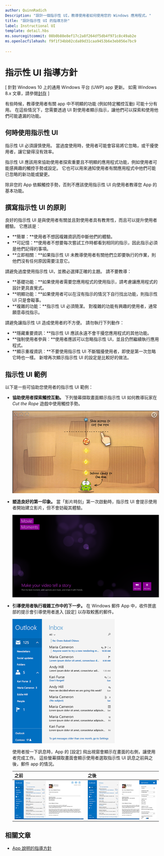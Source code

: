 ```yaml
---
author: QuinnRadich
Description: "設計一個指示性 UI，教導使用者如何使用您的 Windows 應用程式。"
title: "設計指示性 UI 的指導方針"
label: Instructional UI
template: detail.hbs
ms.sourcegitcommit: 08b0b88e8ef17c2a8f264df5db4f971c8c49ab2e
ms.openlocfilehash: f9f1f34bb02cda89d31caa9453b6e3eb056e7bc9

---
```


# 指示性 UI 指導方針

\[ 針對 Windows 10 上的通用 Windows 平台 (UWP) app 更新。 如需 Windows 8.x 文章，請參閱[封存](http://go.microsoft.com/fwlink/p/?linkid=619132) \]

有些時候，教導使用者有關 app 中不明顯的功能 (例如特定觸控互動) 可能十分有用。 在這些情況下，您需要透過 UI 對使用者顯示指示，讓他們可以探索和使用他們可能遺漏的功能。

## <span id="when_to_use_instructional_ui"></span><span id="WHEN_TO_USE_INSTRUCTIONAL_UI"></span>何時使用指示性 UI

指示性 UI 必須謹慎使用。 當過度使用時，使用者可能會容易將它忽略，或干擾使用者，讓它變得沒有效率。

指示性 UI 應該用來協助使用者探索重要且不明顯的應用程式功能，例如使用者可能感興趣的觸控手勢或設定。 它也可以用來通知使用者有關應用程式中他們可能已忽略的新功能或變更。

除非您的 App 依賴觸控手勢，否則不應該使用指示性 UI 向使用者教導您 App 的基本功能。

## <span id="writing_instructional_ui"></span><span id="WRITING_INSTRUCTIONAL_UI"></span>撰寫指示性 UI 的原則

良好的指示性 UI 是與使用者有關並且對使用者具有教育性，而且可以提升使用者體驗。 它應該是︰

-   **簡單：**使用者不想因複雜資訊而中斷他們的體驗。
-   **可記憶：**使用者不想要每次嘗試工作時都看到相同的指示，因此指示必須是他們記得的事項。
-   **立即相關︰**如果指示性 UI 未教導使用者有關他們立即要執行的作業，則他們沒有任何原因需要注意它。

請避免過度使用指示性 UI，並務必選擇正確的主題。 請不要教導：

-   **基礎功能︰**如果使用者需要您應用程式的使用指示，請考慮讓應用程式的設計更具直覺式。
-   **明顯功能：**如果使用者可以在沒有指示的情況下自行找出功能，則指示性 UI 只是會礙事。
-   **複雜的功能：**指示性 UI 必須簡潔。 對複雜的功能有興趣的使用者，通常願意尋找指示。

請避免讓指示性 UI 造成使用者的不方便。 請勿執行下列動作：

-   **隱藏重要資訊：**指示性 UI 應該永遠不會干擾您應用程式的其他功能。
-   **強制使用者參與︰**使用者應該可以忽略指示性 UI，並且仍然繼續執行應用程式。
-   **顯示重複資訊︰**不要使用指示性 UI 不斷騷擾使用者，即使是第一次忽略它時也一樣。 新增再次顯示指示性 UI 的設定是比較好的做法。

## <span id="examples_of_instructional_ui"></span><span id="EXAMPLES_OF_INSTRUCTIONAL_UI"></span>指示性 UI 範例

以下是一些可協助您使用者的指示性 UI 範例：

-   **協助使用者探索觸控互動。** 下列螢幕擷取畫面顯示指示性 UI 如何教導玩家在 *Cut the Rope* 遊戲中使用觸控手勢。

    ![遊戲的螢幕擷取畫面顯示指示性 UI 訊息 "slide acress to cut the rope"](images/in-game-controls-3.png)

-   **塑造良好的第一印象。** 當「影片時刻」第一次啟動時，指示性 UI 會提示使用者開始建立影片，但不會妨礙其體驗。

    ![影片時刻應用程式的啟動畫面](images/instructional-ui-movie.png)

-   **引導使用者執行複雜工作中的下一步。** 在 Windows 郵件 App 中，收件匣底部的提示會引導使用者進入 \[設定\] 以存取較舊的郵件。

    ![顯示指示性 UI 訊息的 Windows 郵件 app 的裁剪螢幕擷取畫面](images/instructional-ui-mail-inbox.png)

    使用者按一下訊息時，App 的 \[設定\] 飛出視窗會顯示在畫面的右側，讓使用者完成工作。 這些螢幕擷取畫面會顯示使用者選取指示性 UI 訊息之前與之後，郵件 app 的情況。

    | 之前                                                               | 之後                                                                                                        |
    |----------------------------------------------------------------------|--------------------------------------------------------------------------------------------------------------|
    | ![Windows 郵件 app 的螢幕擷取畫面](images/instructional-ui-mail.png) | ![具有延伸式設定飛出視窗的 Windows 郵件 App 螢幕擷取畫面](images/instructional-ui-mail-flyout.png) |

## <span id="related_topics"></span>相關文章

* [App 說明的指導方針](guidelines-for-app-help.md)



<!--HONumber=Jun16_HO4-->


